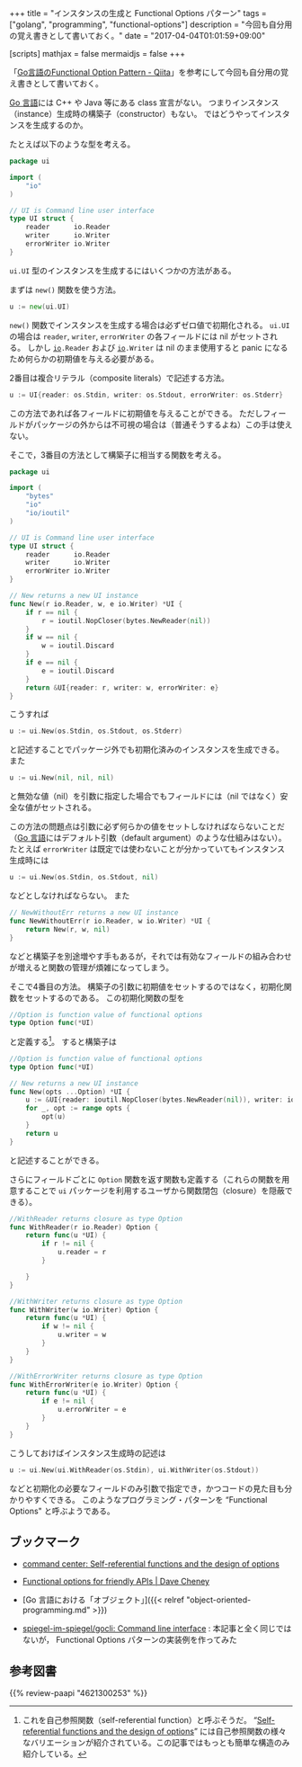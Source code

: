+++
title = "インスタンスの生成と Functional Options パターン"
tags = ["golang", "programming", "functional-options"]
description = "今回も自分用の覚え書きとして書いておく。"
date = "2017-04-04T01:01:59+09:00"

[scripts]
  mathjax = false
  mermaidjs = false
+++

「[Go言語のFunctional Option Pattern - Qiita](http://qiita.com/weloan/items/56f1c7792088b5ede136)」を参考にして今回も自分用の覚え書きとして書いておく。


[Go 言語]には C++ や Java 等にある class 宣言がない。
つまりインスタンス（instance）生成時の構築子（constructor）もない。
ではどうやってインスタンスを生成するのか。

たとえば以下のような型を考える。

```go
package ui

import (
    "io"
)

// UI is Command line user interface
type UI struct {
    reader      io.Reader
    writer      io.Writer
    errorWriter io.Writer
}
```

`ui.UI` 型のインスタンスを生成するにはいくつかの方法がある。

まずは `new()` 関数を使う方法。

```go
u := new(ui.UI)
```

`new()` 関数でインスタンスを生成する場合は必ずゼロ値で初期化される。
`ui.UI` の場合は `reader`, `writer`, `errorWriter` の各フィールドには nil がセットされる。
しかし [`io`]`.Reader` および [`io`]`.Writer` は nil のまま使用すると panic になるため何らかの初期値を与える必要がある。

2番目は複合リテラル（composite literals）で記述する方法。

```go
u := UI{reader: os.Stdin, writer: os.Stdout, errorWriter: os.Stderr}
```

この方法であれば各フィールドに初期値を与えることができる。
ただしフィールドがパッケージの外からは不可視の場合は（普通そうするよね）この手は使えない。

そこで，3番目の方法として構築子に相当する関数を考える。

```go
package ui

import (
    "bytes"
    "io"
    "io/ioutil"
)

// UI is Command line user interface
type UI struct {
    reader      io.Reader
    writer      io.Writer
    errorWriter io.Writer
}

// New returns a new UI instance
func New(r io.Reader, w, e io.Writer) *UI {
    if r == nil {
        r = ioutil.NopCloser(bytes.NewReader(nil))
    }
    if w == nil {
        w = ioutil.Discard
    }
    if e == nil {
        e = ioutil.Discard
    }
    return &UI{reader: r, writer: w, errorWriter: e}
}
```

こうすれば

```go
u := ui.New(os.Stdin, os.Stdout, os.Stderr)
```

と記述することでパッケージ外でも初期化済みのインスタンスを生成できる。
また

```go
u := ui.New(nil, nil, nil)
```

と無効な値（nil）を引数に指定した場合でもフィールドには（nil ではなく）安全な値がセットされる。

この方法の問題点は引数に必ず何らかの値をセットしなければならないことだ（[Go 言語]にはデフォルト引数（default argument）のような仕組みはない）。
たとえば `errorWriter` は既定では使わないことが分かっていてもインスタンス生成時には

```go
u := ui.New(os.Stdin, os.Stdout, nil)
```

などとしなければならない。
また

```go
// NewWithoutErr returns a new UI instance
func NewWithoutErr(r io.Reader, w io.Writer) *UI {
    return New(r, w, nil)
}
```

などと構築子を別途増やす手もあるが，それでは有効なフィールドの組み合わせが増えると関数の管理が煩雑になってしまう。

そこで4番目の方法。
構築子の引数に初期値をセットするのではなく，初期化関数をセットするのである。
この初期化関数の型を

```go
//Option is function value of functional options
type Option func(*UI)
```

と定義する[^srf]。
すると構築子は

[^srf]: これを自己参照関数（self-referential function）と呼ぶそうだ。 “[Self-referential functions and the design of options](https://commandcenter.blogspot.jp/2014/01/self-referential-functions-and-design.html "command center: Self-referential functions and the design of options")” には自己参照関数の様々なバリエーションが紹介されている。この記事ではもっとも簡単な構造のみ紹介している。

```go
//Option is function value of functional options
type Option func(*UI)

// New returns a new UI instance
func New(opts ...Option) *UI {
    u := &UI{reader: ioutil.NopCloser(bytes.NewReader(nil)), writer: ioutil.Discard, errorWriter: ioutil.Discard}
    for _, opt := range opts {
        opt(u)
    }
    return u
}
```

と記述することができる。

さらにフィールドごとに `Option` 関数を返す関数も定義する（これらの関数を用意することで `ui` パッケージを利用するユーザから関数閉包（closure）を隠蔽できる）。

```go
//WithReader returns closure as type Option
func WithReader(r io.Reader) Option {
    return func(u *UI) {
        if r != nil {
            u.reader = r
        }

    }
}

//WithWriter returns closure as type Option
func WithWriter(w io.Writer) Option {
    return func(u *UI) {
        if w != nil {
            u.writer = w
        }
    }
}

//WithErrorWriter returns closure as type Option
func WithErrorWriter(e io.Writer) Option {
    return func(u *UI) {
        if e != nil {
            u.errorWriter = e
        }
    }
}
```

こうしておけばインスタンス生成時の記述は

```go
u := ui.New(ui.WithReader(os.Stdin), ui.WithWriter(os.Stdout))
```

などと初期化の必要なフィールドのみ引数で指定でき，かつコードの見た目も分かりやすくできる。
このようなプログラミング・パターンを “Functional Options" と呼ぶようである。

## ブックマーク

- [command center: Self-referential functions and the design of options](https://commandcenter.blogspot.jp/2014/01/self-referential-functions-and-design.html)
- [Functional options for friendly APIs | Dave Cheney](https://dave.cheney.net/2014/10/17/functional-options-for-friendly-apis)

- [Go 言語における「オブジェクト」]({{< relref "object-oriented-programming.md" >}})
- [spiegel-im-spiegel/gocli: Command line interface](https://github.com/spiegel-im-spiegel/gocli) : 本記事と全く同じではないが， Functional Options パターンの実装例を作ってみた

[Go 言語]: https://golang.org/ "The Go Programming Language"
[`io`]: https://golang.org/pkg/io/ "io - The Go Programming Language"

## 参考図書

{{% review-paapi "4621300253" %}} <!-- プログラミング言語Go -->
